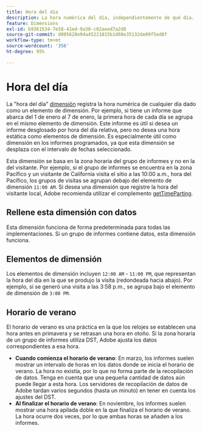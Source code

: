 ```yaml
---
title: Hora del día
description: La hora numérica del día, independientemente de qué día.
feature: Dimensions
exl-id: b9361534-7e58-41ed-9a38-c02aeed7a2d8
source-git-commit: d095628e94a45221815b1d08e35132de09f5ed8f
workflow-type: tm+mt
source-wordcount: '356'
ht-degree: 95%

---
```


# Hora del día

La &quot;hora del día&quot; [dimensión](overview.md) registra la hora numérica de cualquier día dado como un elemento de dimensión. Por ejemplo, si tiene un informe que abarca del 1 de enero al 7 de enero, la primera hora de cada día se agrupa en el mismo elemento de dimensión. Este informe es útil si desea un informe desglosado por hora del día relativa, pero no desea una hora estática como elementos de dimensión. Es especialmente útil como dimensión en los informes programados, ya que esta dimensión se desplaza con el intervalo de fechas seleccionado.

Esta dimensión se basa en la zona horaria del grupo de informes y no en la del visitante. Por ejemplo, si el grupo de informes se encuentra en la zona Pacífico y un visitante de California visita el sitio a las 10:00 a.m., hora del Pacífico, los grupos de visitas se agrupan debajo del elemento de dimensión `11:00 AM`. Si desea una dimensión que registre la hora del visitante local, Adobe recomienda utilizar el complemento [getTimeParting](/help/implement/vars/plugins/gettimeparting.md).

## Rellene esta dimensión con datos

Esta dimensión funciona de forma predeterminada para todas las implementaciones. Si un grupo de informes contiene datos, esta dimensión funciona.

## Elementos de dimensión

Los elementos de dimensión incluyen `12:00 AM` - `11:00 PM`, que representan la hora del día en la que se produjo la visita (redondeada hacia abajo). Por ejemplo, si se generó una visita a las 3:58 p.m., se agrupa bajo el elemento de dimensión de `3:00 PM`.

## Horario de verano

El horario de verano es una práctica en la que los relojes se establecen una hora antes en primavera y se retrasan una hora en otoño. Si la zona horaria de un grupo de informes utiliza DST, Adobe ajusta los datos correspondientes a esa hora.

* **Cuando comienza el horario de verano**: En marzo, los informes suelen mostrar un intervalo de horas en los datos donde se inicia el horario de verano. La hora no existía, por lo que no forma parte de la recopilación de datos. Tenga en cuenta que una pequeña cantidad de datos aún puede llegar a esta hora. Los servidores de recopilación de datos de Adobe tardan varios segundos (hasta un minuto) en tener en cuenta los ajustes del DST.
* **Al finalizar el horario de verano**: En noviembre, los informes suelen mostrar una hora apilada doble en la que finaliza el horario de verano. La hora ocurre dos veces, por lo que ambas horas se añaden a los informes.

